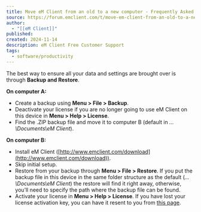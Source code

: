 ```yaml
---
title: Move eM Client from an old to a new computer - Frequently Asked Questions - eM Client
source: https://forum.emclient.com/t/move-em-client-from-an-old-to-a-new-computer/70831/2
author:
  - "[[eM Client]]"
published: 
created: 2024-11-14
description: eM Client Free Customer Support
tags:
  - software/productivity
---
```

The best way to ensure all your data and settings are brought over is through **Backup and Restore**.

**On computer A:**

- Create a backup using **Menu > File > Backup**.
- Deactivate your license if you are no longer going to use eM Client on this device in **Menu > Help > License**.
- Find the .ZIP backup file and move it to computer B (default in *…\\Documents\\eM Client*).

**On computer B:**

- Install eM Client ([http://www.emclient.com/download](http://www.emclient.com/download)).
- Skip initial setup.
- Restore from your backup through **Menu > File > Restore**. If you put the backup file in this device in the same folder structure as the default (*…\\Documents\\eM Client*) the restore will find it right away, otherwise, you’ll need to specify the path where the backup file can be found.
- Activate your license in **Menu > Help > License**. If you have lost your license activation key, you can have it resent to you from [this page](https://www.emclient.com/lost-activation-key).